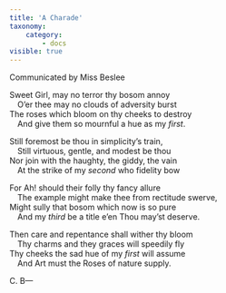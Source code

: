 ```yaml
---
title: 'A Charade'
taxonomy:
    category:
        - docs
visible: true
---
```


<div class="author">Communicated by Miss Beslee</div>

Sweet Girl, may no terror thy bosom annoy  
&emsp;O’er thee may no clouds of adversity burst  
The roses which bloom on thy cheeks to destroy  
&emsp;And give them so mournful a hue as my *first*.  
  
Still foremost be thou in simplicity’s train,  
&emsp;Still virtuous, gentle, and modest be thou  
Nor join with the haughty, the giddy, the vain  
&emsp;At the strike of my *second* who fidelity bow  
  
For Ah! should their folly thy fancy allure  
&emsp;The example might make thee from rectitude swerve,  
Might sully that bosom which now is so pure  
&emsp;And my *third* be a title e’en Thou may’st deserve.  
  
Then care and repentance shall wither thy bloom  
&emsp;Thy charms and they graces will speedily fly  
Thy cheeks the sad hue of my *first* will assume  
&emsp;And Art must the Roses of nature supply.  
  
C. B—